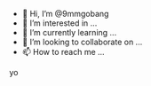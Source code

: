 - 👋 Hi, I’m @9mmgobang
- 👀 I’m interested in ...
- 🌱 I’m currently learning ...
- 💞️ I’m looking to collaborate on ...
- 📫 How to reach me ...

<!---
9mmgobang/9mmgobang is a ✨ special ✨ repository because its `README.md` (this file) appears on your GitHub profile.
You can click the Preview link to take a look at your changes.
--->
yo
